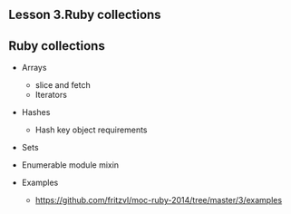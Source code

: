 Lesson 3.Ruby collections
------------------

Ruby collections
---------------

* Arrays
  * slice and fetch
  * Iterators
  
* Hashes
  * Hash key object requirements
  
* Sets   
   
* Enumerable module mixin

* Examples
  * https://github.com/fritzvl/moc-ruby-2014/tree/master/3/examples

